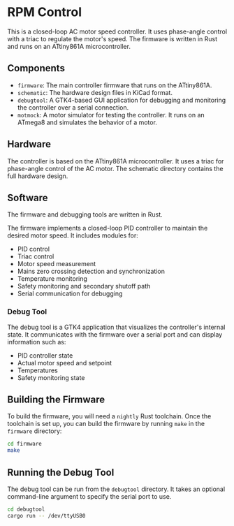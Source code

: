 # RPM Control

This is a closed-loop AC motor speed controller.
It uses phase-angle control with a triac to regulate the motor's speed.
The firmware is written in Rust and runs on an ATtiny861A microcontroller.

## Components

- `firmware`: The main controller firmware that runs on the ATtiny861A.
- `schematic`: The hardware design files in KiCad format.
- `debugtool`: A GTK4-based GUI application for debugging and monitoring the controller over a serial connection.
- `motmock`: A motor simulator for testing the controller. It runs on an ATmega8 and simulates the behavior of a motor.

## Hardware

The controller is based on the ATtiny861A microcontroller.
It uses a triac for phase-angle control of the AC motor.
The schematic directory contains the full hardware design.

## Software

The firmware and debugging tools are written in Rust.

The firmware implements a closed-loop PID controller to maintain the desired motor speed. It includes modules for:

- PID control
- Triac control
- Motor speed measurement
- Mains zero crossing detection and synchronization
- Temperature monitoring
- Safety monitoring and secondary shutoff path
- Serial communication for debugging

### Debug Tool

The debug tool is a GTK4 application that visualizes the controller's internal state.
It communicates with the firmware over a serial port and can display information such as:

- PID controller state
- Actual motor speed and setpoint
- Temperatures
- Safety monitoring state

## Building the Firmware

To build the firmware, you will need a `nightly` Rust toolchain.
Once the toolchain is set up, you can build the firmware by running `make` in the `firmware` directory:

```sh
cd firmware
make
```

## Running the Debug Tool

The debug tool can be run from the `debugtool` directory.
It takes an optional command-line argument to specify the serial port to use.

```sh
cd debugtool
cargo run -- /dev/ttyUSB0
```